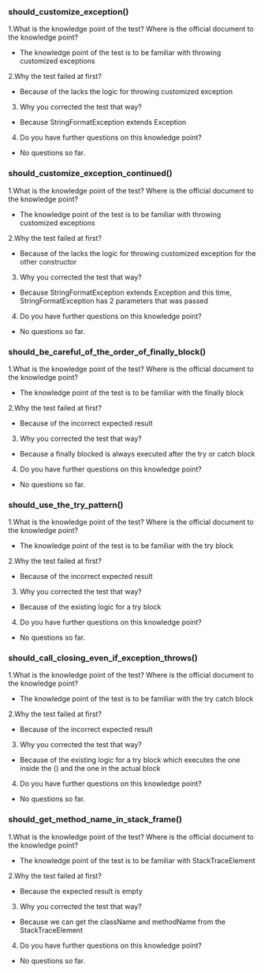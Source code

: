 ### should_customize_exception()
1.What is the knowledge point of the test? Where is the official document to the knowledge point?
* The knowledge point of the test is to be familiar with throwing customized exceptions

2.Why the test failed at first?
* Because of the lacks the logic for throwing customized exception

3. Why you corrected the test that way?
* Because StringFormatException extends Exception 

4. Do you have further questions on this knowledge point?
* No questions so far.



### should_customize_exception_continued()
1.What is the knowledge point of the test? Where is the official document to the knowledge point?
* The knowledge point of the test is to be familiar with throwing customized exceptions

2.Why the test failed at first?
* Because of the lacks the logic for throwing customized exception for the other constructor

3. Why you corrected the test that way?
* Because StringFormatException extends Exception and this time, StringFormatException has 2 parameters that was passed

4. Do you have further questions on this knowledge point?
* No questions so far.



### should_be_careful_of_the_order_of_finally_block()
1.What is the knowledge point of the test? Where is the official document to the knowledge point?
* The knowledge point of the test is to be familiar with the finally block

2.Why the test failed at first?
* Because of the incorrect expected result

3. Why you corrected the test that way?
* Because a finally blocked is always executed after the try or catch block 

4. Do you have further questions on this knowledge point?
* No questions so far.



### should_use_the_try_pattern()
1.What is the knowledge point of the test? Where is the official document to the knowledge point?
* The knowledge point of the test is to be familiar with the try block

2.Why the test failed at first?
* Because of the incorrect expected result

3. Why you corrected the test that way?
* Because of the existing logic for a try block

4. Do you have further questions on this knowledge point?
* No questions so far.



### should_call_closing_even_if_exception_throws()
1.What is the knowledge point of the test? Where is the official document to the knowledge point?
* The knowledge point of the test is to be familiar with the try catch block

2.Why the test failed at first?
* Because of the incorrect expected result

3. Why you corrected the test that way?
* Because of the existing logic for a try block which executes the one inside the () and the one in the actual block

4. Do you have further questions on this knowledge point?
* No questions so far.



### should_get_method_name_in_stack_frame()
1.What is the knowledge point of the test? Where is the official document to the knowledge point?
* The knowledge point of the test is to be familiar with StackTraceElement

2.Why the test failed at first?
* Because the expected result is empty

3. Why you corrected the test that way?
* Because we can get the className and methodName from the StackTraceElement

4. Do you have further questions on this knowledge point?
* No questions so far.